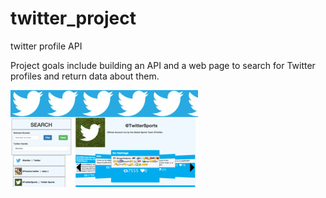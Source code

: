 # twitter_project
twitter profile API

Project goals include building an API and a web page to search for Twitter profiles and return data about them.

![Alt text](/twitter_pic.jpg?raw=true "Twitter App image")


